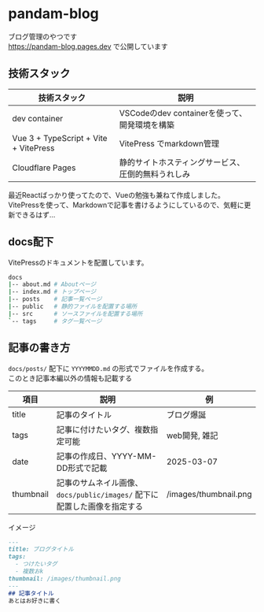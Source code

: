 # pandam-blog

ブログ管理のやつです<br>
https://pandam-blog.pages.dev で公開しています

## 技術スタック

| 技術スタック | 説明 |
| --- | --- |
| dev container | VSCodeのdev containerを使って、開発環境を構築 |
| Vue 3 + TypeScript + Vite + VitePress | VitePress でmarkdown管理 |
| Cloudflare Pages | 静的サイトホスティングサービス、圧倒的無料うれしみ |

最近Reactばっかり使ってたので、Vueの勉強も兼ねて作成しました。<br>
VitePressを使って、Markdownで記事を書けるようにしているので、気軽に更新できるはず...

## docs配下

VitePressのドキュメントを配置しています。

```sh
docs
|-- about.md # Aboutページ
|-- index.md # トップページ
|-- posts    # 記事一覧ページ
|-- public   # 静的ファイルを配置する場所
|-- src      # ソースファイルを配置する場所
`-- tags     # タグ一覧ページ
```

## 記事の書き方

`docs/posts/` 配下に `YYYYMMDD.md` の形式でファイルを作成する。<br>
このとき記事本編以外の情報も記載する

|項目|説明|例|
|---|---|---|
|title|記事のタイトル|ブログ爆誕|
|tags|記事に付けたいタグ、複数指定可能|web開発, 雑記|
|date|記事の作成日、YYYY-MM-DD形式で記載|2025-03-07|
|thumbnail|記事のサムネイル画像、`docs/public/images/` 配下に配置した画像を指定する|/images/thumbnail.png|

イメージ

```md
---
title: ブログタイトル
tags:
  - つけたいタグ
  - 複数おk
thumbnail: /images/thumbnail.png
---
## 記事タイトル
あとはお好きに書く
```
